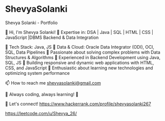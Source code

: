 # ShevyaSolanki
Shevya Solanki - Portfolio

👋 Hi, I'm Shevya Solanki!
🚀 Expertise in: DSA | Java | SQL | HTML | CSS | JavaScript |DBMS Backend & Data Integration

🔹 Tech Stack: Java, JS
🔹 Data & Cloud: Oracle Data Integrator (ODI), OCI, SQL, Data Pipelines
🔹 Passionate about solving complex problems with Data Structures & Algorithms
🔹 Experienced in Backend Development using Java, SQL, JS
🔹 Building responsive and dynamic web applications with HTML, CSS, and JavaScript
🔹 Enthusiastic about learning new technologies and optimizing system performance

📫 How to reach me shevyasolanki@gmail.com

📌 Always coding, always learning! 🚀

🔗 Let's connect! 
https://www.hackerrank.com/profile/shevyasolanki267

https://leetcode.com/u/Shevya_26/
